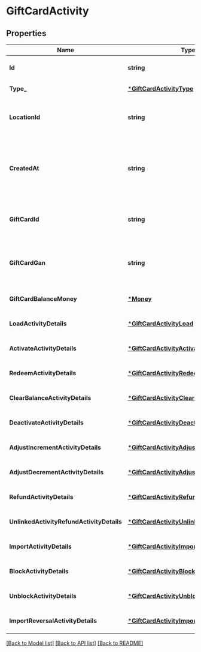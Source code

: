 # GiftCardActivity

## Properties
Name | Type | Description | Notes
------------ | ------------- | ------------- | -------------
**Id** | **string** | The unique ID of the gift card activity. | [optional] [default to null]
**Type_** | [***GiftCardActivityType**](GiftCardActivityType.md) |  | [default to null]
**LocationId** | **string** | The ID of the location at which the activity occurred. | [default to null]
**CreatedAt** | **string** | The timestamp when the gift card activity was created, in RFC 3339 format. | [optional] [default to null]
**GiftCardId** | **string** | The gift card ID. The ID is not required if a GAN is present. | [optional] [default to null]
**GiftCardGan** | **string** | The gift card GAN. The GAN is not required if &#x60;gift_card_id&#x60; is present. | [optional] [default to null]
**GiftCardBalanceMoney** | [***Money**](Money.md) |  | [optional] [default to null]
**LoadActivityDetails** | [***GiftCardActivityLoad**](GiftCardActivityLoad.md) |  | [optional] [default to null]
**ActivateActivityDetails** | [***GiftCardActivityActivate**](GiftCardActivityActivate.md) |  | [optional] [default to null]
**RedeemActivityDetails** | [***GiftCardActivityRedeem**](GiftCardActivityRedeem.md) |  | [optional] [default to null]
**ClearBalanceActivityDetails** | [***GiftCardActivityClearBalance**](GiftCardActivityClearBalance.md) |  | [optional] [default to null]
**DeactivateActivityDetails** | [***GiftCardActivityDeactivate**](GiftCardActivityDeactivate.md) |  | [optional] [default to null]
**AdjustIncrementActivityDetails** | [***GiftCardActivityAdjustIncrement**](GiftCardActivityAdjustIncrement.md) |  | [optional] [default to null]
**AdjustDecrementActivityDetails** | [***GiftCardActivityAdjustDecrement**](GiftCardActivityAdjustDecrement.md) |  | [optional] [default to null]
**RefundActivityDetails** | [***GiftCardActivityRefund**](GiftCardActivityRefund.md) |  | [optional] [default to null]
**UnlinkedActivityRefundActivityDetails** | [***GiftCardActivityUnlinkedActivityRefund**](GiftCardActivityUnlinkedActivityRefund.md) |  | [optional] [default to null]
**ImportActivityDetails** | [***GiftCardActivityImport**](GiftCardActivityImport.md) |  | [optional] [default to null]
**BlockActivityDetails** | [***GiftCardActivityBlock**](GiftCardActivityBlock.md) |  | [optional] [default to null]
**UnblockActivityDetails** | [***GiftCardActivityUnblock**](GiftCardActivityUnblock.md) |  | [optional] [default to null]
**ImportReversalActivityDetails** | [***GiftCardActivityImportReversal**](GiftCardActivityImportReversal.md) |  | [optional] [default to null]

[[Back to Model list]](../README.md#documentation-for-models) [[Back to API list]](../README.md#documentation-for-api-endpoints) [[Back to README]](../README.md)

